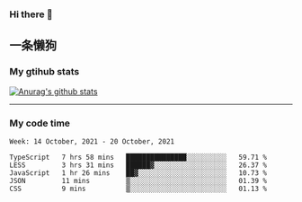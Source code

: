 ### Hi there 👋

## 一条懒狗
<!--
**kiss-me-quickly/kiss-me-quickly** is a ✨ _special_ ✨ repository because its `README.md` (this file) appears on your GitHub profile.

Here are some ideas to get you started:

- 🔭 I’m currently working on ...
- 🌱 I’m currently learning ...
- 👯 I’m looking to collaborate on ...
- 🤔 I’m looking for help with ...
- 💬 Ask me about ...
- 📫 How to reach me: ...
- 😄 Pronouns: ...
- ⚡ Fun fact: ...
-->


### My gtihub stats

[![Anurag's github stats](https://github-readme-stats.vercel.app/api?username=kiss-me-quickly)](https://github.com/anuraghazra/github-readme-stats)

***

### My code time

<!--START_SECTION:waka-->
```text
Week: 14 October, 2021 - 20 October, 2021

TypeScript   7 hrs 58 mins   ███████████████░░░░░░░░░░   59.71 % 
LESS         3 hrs 31 mins   ██████▓░░░░░░░░░░░░░░░░░░   26.37 % 
JavaScript   1 hr 26 mins    ██▓░░░░░░░░░░░░░░░░░░░░░░   10.73 % 
JSON         11 mins         ▒░░░░░░░░░░░░░░░░░░░░░░░░   01.39 % 
CSS          9 mins          ▒░░░░░░░░░░░░░░░░░░░░░░░░   01.13 % 
```
<!--END_SECTION:waka-->
